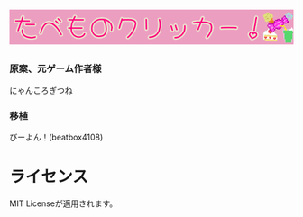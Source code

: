 
# ![たべものクリッカー](./banner.png)

### 原案、元ゲーム作者様

にゃんころぎつね

### 移植

びーよん！(beatbox4108)

# ライセンス
MIT Licenseが適用されます。
